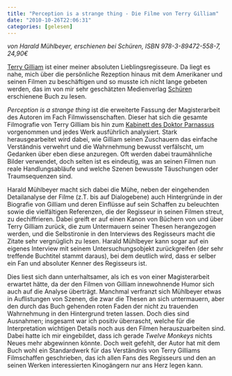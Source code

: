 ```yaml
---
title: "Perception is a strange thing - Die Filme von Terry Gilliam"
date: "2010-10-26T22:06:31"
categories: [gelesen]
---
```


*von Harald Mühlbeyer,
erschienen bei Schüren, ISBN 978-3-89472-558-7, 24,90€*

[Terry Gilliam](/blog/?s=terry+gilliam) ist einer meiner absoluten Lieblingsregisseure. Da liegt es nahe, mich über die persönliche Rezeption hinaus mit dem Amerikaner und seinen Filmen zu beschäftigen und so musste ich nicht lange gebeten werden, das im von mir sehr geschätzten Medienverlag [Schüren](/blog/?s=sch%C3%BCren) erschienene Buch zu lesen.

*Perception is a strange thing* ist die erweiterte Fassung der Magisterarbeit des Autoren im Fach Filmwissenschaften. Dieser hat sich die gesamte Filmografie von Terry Gilliam bis hin zum [Kabinett des Doktor Parnassus](/2010/02/25/das-kabinett-des-doktor-parnassus/) vorgenommen und jedes Werk ausführlich analysiert. Stark herausgearbeitet wird dabei, wie Gilliam seinen Zuschauern das einfache Verständnis verwehrt und die Wahrnehmung bewusst verfälscht, um Gedanken über eben diese anzuregen. Oft werden dabei traumähnliche Bilder verwendet, doch selten ist es eindeutig, was an seinen Filmen nun reale Handlungsabläufe und welche Szenen bewusste Täuschungen oder Traumsequenzen sind.

Harald Mühlbeyer macht sich dabei die Mühe, neben der eingehenden Detailanalyse der Filme (z.T. bis auf Dialogebene) auch Hintergründe in der Biografie von Gilliam und deren Einflüsse auf sein Schaffen zu beleuchten sowie die vielfältigen Referenzen, die der Regisseur in seinen Filmen streut, zu dechiffrieren. Dabei greift er auf einen Kanon von Büchern von und über Terry Gilliam zurück, die zum Untermauern seiner Thesen herangezogen werden, und die Selbstironie in den Interviews des Regisseurs macht die Zitate sehr vergnüglich zu lesen. Harald Mühlbeyer kann sogar auf ein eigenes Interview mit seinem Untersuchungsobjekt zurückgreifen (der sehr treffende Buchtitel stammt daraus), bei dem deutlich wird, dass er selber ein Fan und absoluter Kenner des Regisseurs ist.

Dies liest sich dann unterhaltsamer, als ich es von einer Magisterarbeit erwartet hätte, da der den Filmen von Gilliam innewohnende Humor sich auch auf die Analyse überträgt. Manchmal verfranzt sich Mühlbeyer etwas in Auflistungen von Szenen, die zwar die Thesen an sich untermauern, aber den durch das Buch gehenden roten Faden der nicht zu trauenden Wahrnehmung in den Hintergrund treten lassen. Doch dies sind Ausnahmen; insgesamt war ich positiv überrascht, welche für die Interpretation wichtigen Details noch aus den Filmen herauszuarbeiten sind. Dabei hatte ich mir eingebildet, dass ich gerade *Twelve Monkeys* nichts Neues mehr abgewinnen könnte. Doch weit gefehlt, der Autor hat mit dem Buch wohl ein Standardwerk für das Verständnis von Terry Gilliams Filmschaffen geschrieben, das ich allen Fans des Regisseurs und den an seinen Werken interessierten Kinogängern nur ans Herz legen kann.
